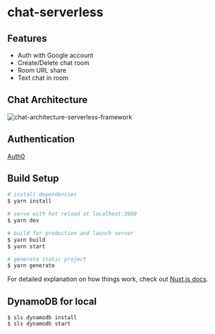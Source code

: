 # chat-serverless

## Features
- Auth with Google account
- Create/Delete chat room
- Room URL share
- Text chat in room

## Chat Architecture
![chat-architecture-serverless-framework](https://user-images.githubusercontent.com/24800246/82073666-86819200-9714-11ea-8f0d-80e247c3d15d.png)

## Authentication
[Auth0](https://auth0.com/)

## Build Setup

```bash
# install dependencies
$ yarn install

# serve with hot reload at localhost:3000
$ yarn dev

# build for production and launch server
$ yarn build
$ yarn start

# generate static project
$ yarn generate
```

For detailed explanation on how things work, check out [Nuxt.js docs](https://nuxtjs.org).

## DynamoDB for local

```console
$ sls dynamodb install
$ sls dynamodb start
```

